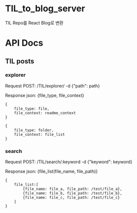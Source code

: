 # TIL_to_blog_server
TIL Repo를 React Blog로 변환


# API Docs

## TIL posts

### explorer

Request POST: /TIL/explorer/ -d {"path": path}

Response json: {file_type, file_context}

```
{
    file_type: file,
    file_context: readme_context
}

{
    file_type: folder,
    file_context: file_list
}
```

### search

Request POST: /TIL/search/:keyword -d {"keyword": keyword}

Response json: {file_list(file_name, file_path)}

```
{
    file_list:[
        {file_name: file_a, file_path: /test/file_a},
        {file_name: file_b, file_path: /test/file_b},
        {file_name: file_c, file_path: /test/file_c}
    ]
}
```
